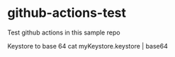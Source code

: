 # github-actions-test

Test github actions in this sample repo



Keystore to base 64
cat myKeystore.keystore | base64

